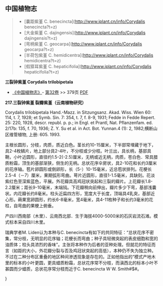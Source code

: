 

## 中国植物志

> * [囊距紫堇  C.  benecincta](http://www.iplant.cn/info/Corydalis benecincta?t=z)
> * [大金紫堇  C.  dajingensis](http://www.iplant.cn/info/Corydalis dajingensis?t=z)
> * [弯柄紫堇  C.  geocarpa](http://www.iplant.cn/info/Corydalis geocarpa?t=z)
> * [半荷包紫堇  C.  hemidicentra](http://www.iplant.cn/info/Corydalis hemidicentra?t=z)
> * [假獐耳紫堇  C.  hepaticifolia](http://www.iplant.cn/info/Corydalis hepaticifolia?t=z)

**三裂钟紫堇 Corydalis trilobipetala**

* [《中国植物志》](http://www.iplant.cn/frps)- [第32卷](http://www.iplant.cn/frps/vol/32) >> 379页 [PDF](http://www.iplant.cn/frps/pdf/32/379.pdf)

**217.三裂钟紫堇 裂瓣紫堇（云南植物研究）**

Corydalis trilobipetala Hand.-Mazz. in Sitzungsanz. Akad. Wiss. Wien 60: 114, t. 7, 1928; et Symb. Sin. 7: 354, t. 7, f. 8-9, 1931; Fedde in Fedde Repert. 25: 220, 1928, descr. republ. p. p.; in Engl. et Prantl, Nat. Pflanzenfam. ed. 2/17b: 135, f. 70, 1936; Z. Y. Su et al. in Act. Bot. Yunnan.4 (1): 2, 1982;横断山区维管植物, 上册: 605. 1993.

主根长圆形，分枝，肉质，质近白色。茎长约10-15厘米，下半部常埋藏于地下，具2-4枚鳞片，地上部分具2-4叶，不分枝或少分枝。叶兰出，具长柄，基部具鞘，小叶近圆形，直径约1.5-2(-2.5)厘米，无柄或近无柄，肉质，苍白色．常具腊质粉霜，顶生的基部渐狭，侧生的无柄。总状花序伞房状，具2-10花和长约3厘米的花序轴。苞片卵圆形或倒卵形，长（5-）10-15毫米，近总苞状排列。花梗长2.5-4（－7）厘米，果期弧形弯曲。萼片近圆形，直径1-1.5毫米，具缺刻。花淡紫红色至深紫蓝色，平展。外花瓣具高鸡冠状突起和三裂的瓣片。上花瓣长1.8-2.2厘米；距长9-10毫米，末端钝。下花瓣稍向前伸出，瓣片多少下弯，基部浅囊状。内花瓣长约8毫米。柱头近扁四方形，宽度大于长度，顶端具4乳突，基部近心形。蒴果宽卵圆形，约长6-8毫米，宽4毫米，具4-11枚种子和长约3毫米的花柱，自弯曲的果梗上俯垂。

产四川西南部（木里）、云南西北部．生于海拔4000-5000米的石灰岩流石滩。模式标本采自四川木里。

瑞典学者M. Liden认为本种与C. benecincta有如下的共同特征：“总状花序不密集，常分枝，无明显的花序轴；花梗长而弯曲；种子具轻微突起的表皮细胞和宽的油质体；柱头具浓烈的香味”。主张将本种作为后者的亚种处理。但就花的特征而言（如距的大小，外花瓣分裂与否及鸡冠状突起的高低），本种仍不失为独立种。不过在二种分布区重叠的地区种间渗透现象是存在的。正如他指出的“模式产地木里的标本的小叶更圆，更具蜡质粉霜，总状花序常不分枝，而滇西北的标本小叶不甚圆而少蜡质，总状花序常分枝而近于C. benecincta W W. Smith#$#。

}